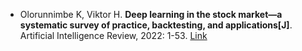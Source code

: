 * Olorunnimbe K, Viktor H. <b>Deep learning in the stock market—a systematic survey of practice, backtesting, and applications[J]</b>. Artificial Intelligence Review, 2022: 1-53. [Link](https://link.springer.com/article/10.1007/s10462-022-10226-0)

